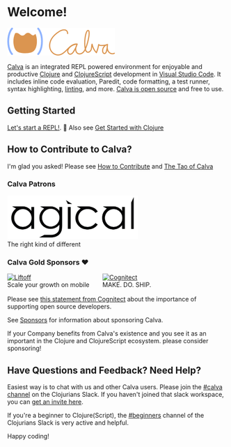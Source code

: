 # Welcome!

![Calva Logo](https://raw.githubusercontent.com/BetterThanTomorrow/calva/dev/assets/calva-64h.png)

[Calva](https://marketplace.visualstudio.com/items?itemName=betterthantomorrow.calva) is an integrated REPL powered environment for enjoyable and productive [Clojure](https://clojure.org) and [ClojureScript](https://clojurescript.org) development in [Visual Studio Code](https://code.visualstudio.com). It includes inline code evaluation, Paredit, code formatting, a test runner, syntax highlighting, [linting](linting.md), and more. [Calva is open source](https://github.com/BetterThanTomorrow/calva) and free to use.

## Getting Started

[Let's start a REPL!](getting-started.md). 🚀 Also see [Get Started with Clojure](get-started-with-clojure.md)

## How to Contribute to Calva?

I'm glad you asked! Please see [How to Contribute](contribute.md) and [The Tao of Calva](tao.md)

### Calva Patrons

<div>
<div><a href="https://agical.se" title="The right kind of different">
<img src="/images/agical-logo-1200x400.png" width="300px" height="100px" alt="Agical"/></a></div>
<div>The right kind of different</div>
</div>


### Calva Gold Sponsors ♥️

<div style="display:flex; flex: 1; flex-direction: row; justify-content: flex-start; margin-bottom: 16px;">

<div style="margin-right: 30px">
<div><a href="https://liftoff.io" title="Scale your growth on mobile"><img src="https://liftoff.io/wp-content/themes/liftoff/images/logo-blue.png" style="height: 80px;" alt="Liftoff"/></a></div>
<div>Scale your growth on mobile</div>
</div>

<div>
<div><a href="https://cognitect.com" title="MAKE. DO. SHIP."><img src="https://cognitect.com/assets/cognitect-logo-horizontal.svg" style="height: 80px;" alt="Cognitect"/></a></div>
<div>MAKE. DO. SHIP.</div>
</div>

</div>

Please see [this statement from Cognitect](https://cognitect.com/blog/2020/12/15/sponsoring-open-source-developers) about the importance of supporting open source developers.

See [Sponsors](sponsors.md) for information about sponsoring Calva.

If your Company benefits from Calva's existence and you see it as an important in the Clojure and ClojureScript ecosystem. please consider sponsoring!

## Have Questions and Feedback? Need Help?

Easiest way is to chat with us and other Calva users. Please join the [#calva channel](https://clojurians.slack.com/messages/calva) on the Clojurians Slack. If you haven't joined that slack workspace, you can [get an invite here](http://clojurians.net/).

If you're a beginner to Clojure(Script), the [#beginners](https://clojurians.slack.com/messages/beginners) channel of the Clojurians Slack is very active and helpful.

Happy coding!
